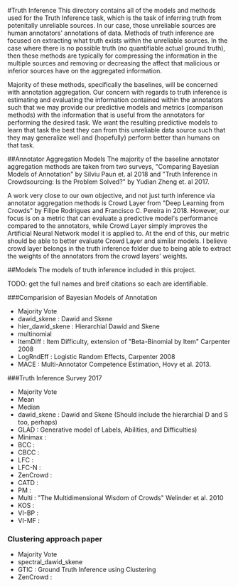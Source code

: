 #Truth Inference
This directory contains all of the models and methods used for the Truth Inference task, which is the task of inferring truth from potenitally unreliable sources. In our case, those unreliable sources are human annotators' annotations of data. Methods of truth inference are focused on extracting what truth exists within the unreliable sources. In the case where there is no possible truth (no quantifiable actual ground truth), then these methods are typically for compressing the information in the multiple sources and removing or decreasing the affect that malicious or inferior sources have on the aggregated information.

Majority of these methods, specifically the baselines, will be concerned with annotation aggregation. Our concern with regards to truth inference is estimating and evaluating the information contained within the annotators such that we may provide our predictive models and metrics (comparison methods) with the information that is useful from the annotators for performing the desired task. We want the resulting predictive models to learn that task the best they can from this unreliable data source such that they may generalize well and (hopefully) perform better than humans on that task.

##Annotator Aggregation Models
The majority of the baseline annotator aggregation methods are taken from two surveys, "Comparing Bayesian Models of Annotation" by Silviu Paun et. al 2018 and "Truth Inference in Crowdsourcing: Is the Problem Solved?" by Yudian Zheng et. al 2017.

A work very close to our own objective, and not just turth inference via annotator aggregation methods is Crowd Layer from "Deep Learning from Crowds" by Filipe Rodrigues and Francisco C. Pereira in 2018. However, our focus is on a metric that can evaluate a predictive model's performance compared to the annotators, while Crowd Layer simply improves the Artificial Neural Network model it is applied to. At the end of this, our metric should be able to better evaluate Crowd Layer and similar models. I believe crowd layer belongs in the truth inference folder due to being able to extract the weights of the annotators from the crowd layers' weights. 



##Models
The models of truth inference included in this project.

TODO: get the full names and breif citations so each are identifiable.

###Comparision of Bayesian Models of Annotation
- Majority Vote
- dawid\_skene : Dawid and Skene
- hier\_dawid\_skene : Hierarchial Dawid and Skene
- multinomial
- ItemDiff : Item Difficulty, extension of "Beta-Binomial by Item" Carpenter 2008
- LogRndEff : Logistic Random Effects, Carpenter 2008
- MACE : Multi-Annotator Competence Estimation, Hovy et al. 2013.

###Truth Inference Survey 2017
- Majority Vote
- Mean
- Median
- dawid\_skene : Dawid and Skene (Should include the hierarchial D and S too, perhaps)
- GLAD : Generative model of Labels, Abilities, and Difficulties)
- Minimax : 
- BCC : 
- CBCC : 
- LFC : 
- LFC-N : 
- ZenCrowd : 
- CATD : 
- PM : 
- Multi : "The Multidimensional Wisdom of Crowds" Welinder et al. 2010
- KOS :
- VI-BP : 
- VI-MF :

### Clustering approach paper
- Majority Vote
- spectral\_dawid\_skene
- GTIC : Ground Truth Inference using Clustering
- ZenCrowd : 
